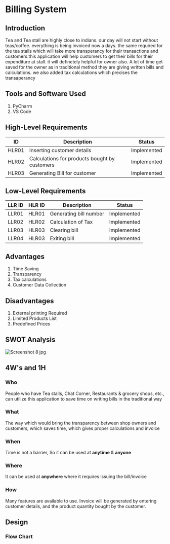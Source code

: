# Billing System

  ## Introduction
  Tea and Tea stall are highly close to indians. our day will not start without teas/coffee. everything is being invoiced now a days. the same required for the tea stalls which will take more transperancy for their transactions and customers.this application will help customers to get their bills for their expenditure at stall. it will definetely helpful for owner also. A lot of time get saved for the owner as in traditional method they are giving written bills and calculations. we also added tax calculations which precises the transaperancy
  
  ## Tools and Software Used
  1. PyCharm
  2. VS Code
  
## High-Level Requirements
  
| ID | Description | Status |
|----|-------------|--------|
| HLR01 | Inserting customer details    | Implemented |
| HLR02 | Calculations for products bought by customers | Implemented |
| HLR03 | Generating Bill for customer  | Implemented |

## Low-Level Requirements
 
| LLR ID | HLR ID  | Description | Status |
|-|-|-|-|
| LLR01 | HLR01 | Generating bill number    | Implemented |
| LLR02 | HLR02 | Calculation of Tax        | Implemented |
| LLR03 | HLR03 | Clearing bill         | Implemented |
| LLR04 | HLR03 | Exiting bill         | Implemented |

## Advantages
1) Time Saving 
2) Transparency
3) Tax calculations
4) Customer Data Collection

## Disadvantages
1) External printing Required 
2) Limited Products List
3) Predefined Prices

## SWOT Analysis

![Screenshot 8 jpg](https://user-images.githubusercontent.com/98815258/153586112-2dc97945-da6b-4922-81c5-25a49c5f0631.png)

## 4W's and 1H

### Who
People who have Tea stalls, Chat Corner, Restaurants & grocery shops, etc., can utilize this application to save time on writing bills in the traditional way
### What
The way which would bring the transparency between shop owners and customers, which saves time, which gives proper calculations and invoice
### When
Time is not a barrier, So it can be used at **anytime** & **anyone**
### Where
It can be used at **anywhere**  where it requires issuing the bill/invoice
### How 
Many features are available to use. Invoice will be generated by entering customer details, and the product quantity bought by the customer.

## Design
 ### Flow Chart
 
